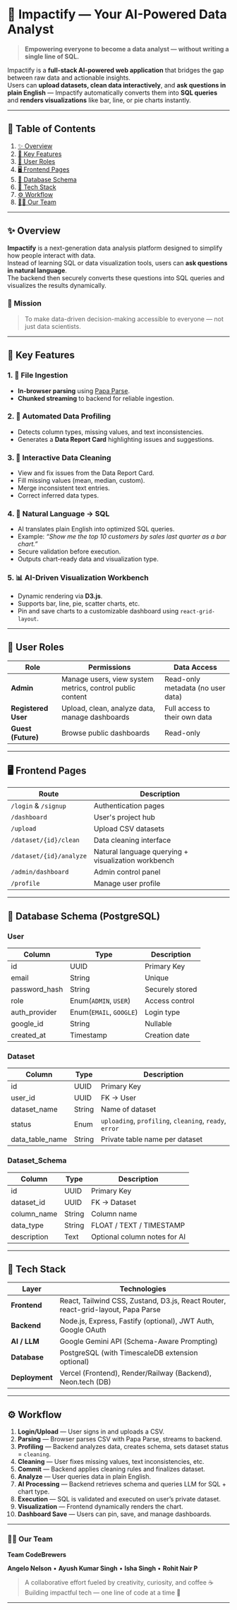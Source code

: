 # 🌟 Impactify — Your AI-Powered Data Analyst

> **Empowering everyone to become a data analyst — without writing a single line of SQL.**

Impactify is a **full-stack AI-powered web application** that bridges the gap between raw data and actionable insights.  
Users can **upload datasets, clean data interactively**, and **ask questions in plain English** — Impactify automatically converts them into **SQL queries** and **renders visualizations** like bar, line, or pie charts instantly.

---

## 📖 Table of Contents

1. [✨ Overview](#-overview)
2. [🚀 Key Features](#-key-features)
3. [👤 User Roles](#-user-roles)
4. [🖥️ Frontend Pages](#️-frontend-pages)
5. [🧱 Database Schema](#-database-schema)
6. [🧩 Tech Stack](#-tech-stack)
7. [⚙️ Workflow](#️-workflow)
8. [🧑‍💻 Our Team](#-our-team)

---

## ✨ Overview

**Impactify** is a next-generation data analysis platform designed to simplify how people interact with data.  
Instead of learning SQL or data visualization tools, users can **ask questions in natural language**.  
The backend then securely converts these questions into SQL queries and visualizes the results dynamically.

### 🎯 Mission
> To make data-driven decision-making accessible to everyone — not just data scientists.

---

## 🚀 Key Features

### 1. 🧾 File Ingestion
- **In-browser parsing** using [Papa Parse](https://www.papaparse.com/).  
- **Chunked streaming** to backend for reliable ingestion.

### 2. 🤖 Automated Data Profiling
- Detects column types, missing values, and text inconsistencies.  
- Generates a **Data Report Card** highlighting issues and suggestions.

### 3. 🧹 Interactive Data Cleaning
- View and fix issues from the Data Report Card.  
- Fill missing values (mean, median, custom).  
- Merge inconsistent text entries.  
- Correct inferred data types.

### 4. 💬 Natural Language → SQL
- AI translates plain English into optimized SQL queries.  
- Example: _“Show me the top 10 customers by sales last quarter as a bar chart.”_  
- Secure validation before execution.  
- Outputs chart-ready data and visualization type.

### 5. 📊 AI-Driven Visualization Workbench
- Dynamic rendering via **D3.js**.  
- Supports bar, line, pie, scatter charts, etc.  
- Pin and save charts to a customizable dashboard using `react-grid-layout`.

---

## 👤 User Roles

| Role | Permissions | Data Access |
|------|--------------|--------------|
| **Admin** | Manage users, view system metrics, control public content | Read-only metadata (no user data) |
| **Registered User** | Upload, clean, analyze data, manage dashboards | Full access to their own data |
| **Guest (Future)** | Browse public dashboards | Read-only |

---

## 🖥️ Frontend Pages

| Route | Description |
|--------|--------------|
| `/login` & `/signup` | Authentication pages |
| `/dashboard` | User's project hub |
| `/upload` | Upload CSV datasets |
| `/dataset/{id}/clean` | Data cleaning interface |
| `/dataset/{id}/analyze` | Natural language querying + visualization workbench |
| `/admin/dashboard` | Admin control panel |
| `/profile` | Manage user profile |

---

## 🧱 Database Schema (PostgreSQL)

### **User**
| Column | Type | Description |
|--------|------|-------------|
| id | UUID | Primary Key |
| email | String | Unique |
| password_hash | String | Securely stored |
| role | Enum(`ADMIN`, `USER`) | Access control |
| auth_provider | Enum(`EMAIL`, `GOOGLE`) | Login type |
| google_id | String | Nullable |
| created_at | Timestamp | Creation date |

### **Dataset**
| Column | Type | Description |
|--------|------|-------------|
| id | UUID | Primary Key |
| user_id | UUID | FK → User |
| dataset_name | String | Name of dataset |
| status | Enum | `uploading`, `profiling`, `cleaning`, `ready`, `error` |
| data_table_name | String | Private table name per dataset |

### **Dataset_Schema**
| Column | Type | Description |
|--------|------|-------------|
| id | UUID | Primary Key |
| dataset_id | UUID | FK → Dataset |
| column_name | String | Column name |
| data_type | String | FLOAT / TEXT / TIMESTAMP |
| description | Text | Optional column notes for AI |

---

## 🧩 Tech Stack

| Layer | Technologies |
|-------|---------------|
| **Frontend** | React, Tailwind CSS, Zustand, D3.js, React Router, react-grid-layout, Papa Parse |
| **Backend** | Node.js, Express, Fastify (optional), JWT Auth, Google OAuth |
| **AI / LLM** | Google Gemini API (Schema-Aware Prompting) |
| **Database** | PostgreSQL (with TimescaleDB extension optional) |
| **Deployment** | Vercel (Frontend), Render/Railway (Backend), Neon.tech (DB) |

---

## ⚙️ Workflow

1. **Login/Upload** — User signs in and uploads a CSV.  
2. **Parsing** — Browser parses CSV with Papa Parse, streams to backend.  
3. **Profiling** — Backend analyzes data, creates schema, sets dataset status = `cleaning`.  
4. **Cleaning** — User fixes missing values, text inconsistencies, etc.  
5. **Commit** — Backend applies cleaning rules and finalizes dataset.  
6. **Analyze** — User queries data in plain English.  
7. **AI Processing** — Backend retrieves schema and queries LLM for SQL + chart type.  
8. **Execution** — SQL is validated and executed on user’s private dataset.  
9. **Visualization** — Frontend dynamically renders the chart.  
10. **Dashboard Save** — Users can pin, save, and manage dashboards.

---

### 🧑‍💻 Our Team
**Team CodeBrewers**

**Angelo Nelson** • **Ayush Kumar Singh** • **Isha Singh** • **Rohit Nair P**

> A collaborative effort fueled by creativity, curiosity, and coffee ☕  
> Building impactful tech — one line of code at a time 🚀

---
